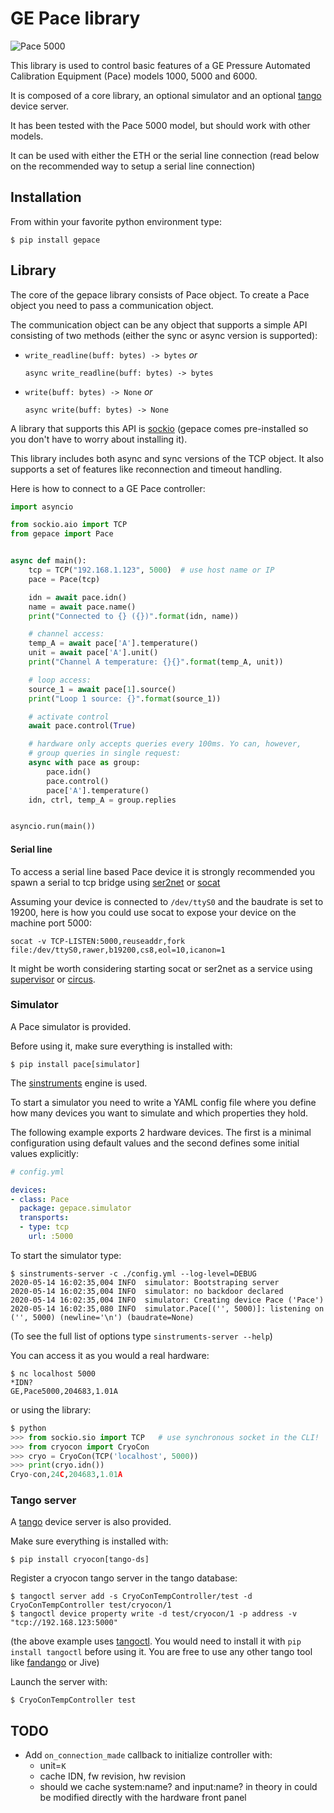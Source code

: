 # GE Pace library

![Pace 5000](docs/pace5000.png)

This library is used to control basic features of a GE Pressure Automated
Calibration Equipment (Pace) models 1000, 5000 and 6000.

It is composed of a core library, an optional simulator and
an optional [tango](https://tango-controls.org/) device server.

It has been tested with the Pace 5000 model, but should work with other models.

It can be used with either the ETH or the serial line connection (read below
on the recommended way to setup a serial line connection)

## Installation

From within your favorite python environment type:

`$ pip install gepace`


## Library

The core of the gepace library consists of Pace object.
To create a Pace object you need to pass a communication object.

The communication object can be any object that supports a simple API
consisting of two methods (either the sync or async version is supported):

* `write_readline(buff: bytes) -> bytes` *or*

  `async write_readline(buff: bytes) -> bytes`

* `write(buff: bytes) -> None` *or*

  `async write(buff: bytes) -> None`

A library that supports this API is [sockio](https://pypi.org/project/sockio/)
(gepace comes pre-installed so you don't have to worry about installing it).

This library includes both async and sync versions of the TCP object. It also
supports a set of features like reconnection and timeout handling.

Here is how to connect to a GE Pace controller:

```python
import asyncio

from sockio.aio import TCP
from gepace import Pace


async def main():
    tcp = TCP("192.168.1.123", 5000)  # use host name or IP
    pace = Pace(tcp)

    idn = await pace.idn()
    name = await pace.name()
    print("Connected to {} ({})".format(idn, name))

    # channel access:
    temp_A = await pace['A'].temperature()
    unit = await pace['A'].unit()
    print("Channel A temperature: {}{}".format(temp_A, unit))

    # loop access:
    source_1 = await pace[1].source()
    print("Loop 1 source: {}".format(source_1))

    # activate control
    await pace.control(True)

    # hardware only accepts queries every 100ms. Yo can, however,
    # group queries in single request:
    async with pace as group:
        pace.idn()
        pace.control()
        pace['A'].temperature()
    idn, ctrl, temp_A = group.replies


asyncio.run(main())
```

#### Serial line

To access a serial line based Pace device it is strongly recommended you spawn
a serial to tcp bridge using [ser2net](https://linux.die.net/man/8/ser2net) or
[socat](https://linux.die.net/man/1/socat)

Assuming your device is connected to `/dev/ttyS0` and the baudrate is set to 19200,
here is how you could use socat to expose your device on the machine port 5000:

`socat -v TCP-LISTEN:5000,reuseaddr,fork file:/dev/ttyS0,rawer,b19200,cs8,eol=10,icanon=1`

It might be worth considering starting socat or ser2net as a service using
[supervisor](http://supervisord.org/) or [circus](https://circus.rtfd.io/).

### Simulator

A Pace simulator is provided.

Before using it, make sure everything is installed with:

`$ pip install pace[simulator]`

The [sinstruments](https://pypi.org/project/sinstruments/) engine is used.

To start a simulator you need to write a YAML config file where you define
how many devices you want to simulate and which properties they hold.

The following example exports 2 hardware devices. The first is a minimal
configuration using default values and the second defines some initial values
explicitly:

```yaml
# config.yml

devices:
- class: Pace
  package: gepace.simulator
  transports:
  - type: tcp
    url: :5000

```

To start the simulator type:

```terminal
$ sinstruments-server -c ./config.yml --log-level=DEBUG
2020-05-14 16:02:35,004 INFO  simulator: Bootstraping server
2020-05-14 16:02:35,004 INFO  simulator: no backdoor declared
2020-05-14 16:02:35,004 INFO  simulator: Creating device Pace ('Pace')
2020-05-14 16:02:35,080 INFO  simulator.Pace[('', 5000)]: listening on ('', 5000) (newline='\n') (baudrate=None)
```

(To see the full list of options type `sinstruments-server --help`)

You can access it as you would a real hardware:

```terminal
$ nc localhost 5000
*IDN?
GE,Pace5000,204683,1.01A
```

or using the library:
```python
$ python
>>> from sockio.sio import TCP   # use synchronous socket in the CLI!
>>> from cryocon import CryoCon
>>> cryo = CryoCon(TCP('localhost', 5000))
>>> print(cryo.idn())
Cryo-con,24C,204683,1.01A
```

### Tango server

A [tango](https://tango-controls.org/) device server is also provided.

Make sure everything is installed with:

`$ pip install cryocon[tango-ds]`

Register a cryocon tango server in the tango database:
```
$ tangoctl server add -s CryoConTempController/test -d CryoConTempController test/cryocon/1
$ tangoctl device property write -d test/cryocon/1 -p address -v "tcp://192.168.123:5000"
```

(the above example uses [tangoctl](https://pypi.org/project/tangoctl/). You would need
to install it with `pip install tangoctl` before using it. You are free to use any other
tango tool like [fandango](https://pypi.org/project/fandango/) or Jive)

Launch the server with:

```terminal
$ CryoConTempController test
```

## TODO

* Add `on_connection_made` callback to initialize controller with:
  * unit=`K`
  * cache IDN, fw revision, hw revision
  * should we cache system:name? and input:name? in theory in could be modified
    directly with the hardware front panel